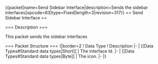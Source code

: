 {{packet\|name=Send Sidebar Interface\|description=Sends the sidebar
interfaces\|opcode=63\|type=Fixed\|length=3\|revision=317}} == Send
Sidebar Interface ==

=== Description ===

This packet sends the sidebar interfaces

=== Packet Structure === {\|border=2 ! Data Type ! Description \|- \|
\[\[Data Types\#Standard data types\|Short\]\] \| The interface Id. \|-
\| \[\[Data Types\#Standard data types\|Byte\]\] \| The icon. \|- \|}
